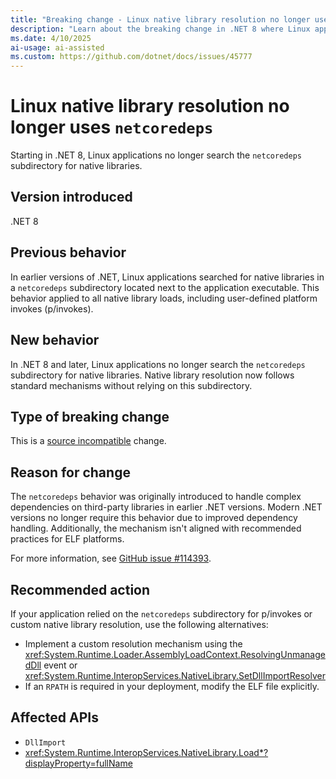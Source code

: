 ```yaml
---
title: "Breaking change - Linux native library resolution no longer uses `netcoredeps`"
description: "Learn about the breaking change in .NET 8 where Linux applications no longer search the `netcoredeps` subdirectory for native libraries."
ms.date: 4/10/2025
ai-usage: ai-assisted
ms.custom: https://github.com/dotnet/docs/issues/45777
---
```


# Linux native library resolution no longer uses `netcoredeps`

Starting in .NET 8, Linux applications no longer search the `netcoredeps` subdirectory for native libraries.

## Version introduced

.NET 8

## Previous behavior

In earlier versions of .NET, Linux applications searched for native libraries in a `netcoredeps` subdirectory located next to the application executable. This behavior applied to all native library loads, including user-defined platform invokes (p/invokes).

## New behavior

In .NET 8 and later, Linux applications no longer search the `netcoredeps` subdirectory for native libraries. Native library resolution now follows standard mechanisms without relying on this subdirectory.

## Type of breaking change

This is a [source incompatible](../../categories.md#source-compatibility) change.

## Reason for change

The `netcoredeps` behavior was originally introduced to handle complex dependencies on third-party libraries in earlier .NET versions. Modern .NET versions no longer require this behavior due to improved dependency handling. Additionally, the mechanism isn't aligned with recommended practices for ELF platforms.

For more information, see [GitHub issue #114393](https://github.com/dotnet/runtime/issues/114393).

## Recommended action

If your application relied on the `netcoredeps` subdirectory for p/invokes or custom native library resolution, use the following alternatives:

- Implement a custom resolution mechanism using the <xref:System.Runtime.Loader.AssemblyLoadContext.ResolvingUnmanagedDll> event or <xref:System.Runtime.InteropServices.NativeLibrary.SetDllImportResolver>
- If an `RPATH` is required in your deployment, modify the ELF file explicitly.

## Affected APIs

- `DllImport`
- <xref:System.Runtime.InteropServices.NativeLibrary.Load*?displayProperty=fullName>
